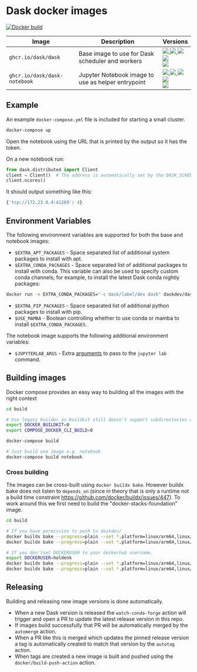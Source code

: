 # Dask docker images

[![Docker build](https://github.com/dask/dask-docker/actions/workflows/build.yml/badge.svg)](https://github.com/dask/dask-docker/actions/workflows/build.yml)

| Image  | Description | Versions |
| ------------- | ------------- | ------------- |
| `ghcr.io/dask/dask`  | Base image to use for Dask scheduler and workers  |   [![][daskdev-dask-py310-release] ![][daskdev-dask-release] ![][daskdev-dask-latest] <br /> ![][daskdev-dask-py39-release] <br /> ![][daskdev-dask-py311-release]](https://github.com/dask/dask-docker/pkgs/container/dask)  |
| `ghcr.io/dask/dask-notebook`  | Jupyter Notebook image to use as helper entrypoint  | [![][daskdev-dask-notebook-py310-release] ![][daskdev-dask-notebook-release] ![][daskdev-dask-notebook-latest] <br /> ![][daskdev-dask-notebook-py39-release] <br /> ![][daskdev-dask-notebook-py311-release]](https://github.com/dask/dask-docker/pkgs/container/dask-notebook) |

[daskdev-dask-latest]: https://img.shields.io/badge/ghcr.io%2Fdask%2Fdask-latest-blue
[daskdev-dask-release]: https://img.shields.io/badge/ghcr.io%2Fdask%2Fdask-2024.1.1-blue
[daskdev-dask-py39-release]: https://img.shields.io/badge/ghcr.io%2Fdask%2Fdask-2024.1.1--py3.9-blue
[daskdev-dask-py310-release]: https://img.shields.io/badge/ghcr.io%2Fdask%2Fdask-2024.1.1--py3.10-blue
[daskdev-dask-py311-release]: https://img.shields.io/badge/ghcr.io%2Fdask%2Fdask-2024.1.1--py3.11-blue
[daskdev-dask-notebook-latest]: https://img.shields.io/badge/ghcr.io%2Fdask%2Fdask--notebook-latest-blue
[daskdev-dask-notebook-release]: https://img.shields.io/badge/ghcr.io%2Fdask%2Fdask--notebook-2024.1.1-blue
[daskdev-dask-notebook-py39-release]: https://img.shields.io/badge/ghcr.io%2Fdask%2Fdask--notebook-2024.1.1--py3.9-blue
[daskdev-dask-notebook-py310-release]: https://img.shields.io/badge/ghcr.io%2Fdask%2Fdask--notebook-2024.1.1--py3.10-blue
[daskdev-dask-notebook-py311-release]: https://img.shields.io/badge/ghcr.io%2Fdask%2Fdask--notebook-2024.1.1--py3.11-blue


## Example

An example `docker-compose.yml` file is included for starting a small cluster.

```bash
docker-compose up
```

Open the notebook using the URL that is printed by the output so it has the token.

On a new notebook run:

```python
from dask.distributed import Client
client = Client()  # The address is automatically set by the DASK_SCHEDULER_ADDRESS environment variable
client.ncores()
```

It should output something like this:

```python
{'tcp://172.23.0.4:41269': 4}
```

## Environment Variables

The following environment variables are supported for both the base and notebook images:

* `$EXTRA_APT_PACKAGES` - Space separated list of additional system packages to install with apt.
* `$EXTRA_CONDA_PACKAGES` - Space separated list of additional packages to install with conda.
This variable can also be used to specify custom conda channels; for example, to install the latest Dask conda nightly packages:

```bash
docker run -e EXTRA_CONDA_PACKAGES="-c dask/label/dev dask" daskdev/dask:latest
```

* `$EXTRA_PIP_PACKAGES` - Space separated list of additional python packages to install with pip.
* `$USE_MAMBA` - Boolean controlling whether to use conda or mamba to install `$EXTRA_CONDA_PACKAGES`.

The notebook image supports the following additional environment variables:

* `$JUPYTERLAB_ARGS` - Extra [arguments](https://jupyter-notebook.readthedocs.io/en/stable/config.html) to pass to the `jupyter lab` command.


## Building images

Docker compose provides an easy way to building all the images with the right context

```bash
cd build

# Use legacy builder as buildkit still doesn't support subdirectories when building from git repos
export DOCKER_BUILDKIT=0
export COMPOSE_DOCKER_CLI_BUILD=0

docker-compose build

# Just build one image e.g. notebook
docker-compose build notebook
```

### Cross building

The images can be cross-built using `docker buildx bake`. However buildx bake does not listen to `depends_on` (since in theory that is only a runtime not a build time constraint https://github.com/docker/buildx/issues/447). To work around this we first need to build the "docker-stacks-foundation" image.

```bash
cd build

# If you have permission to push to daskdev/
docker buildx bake --progress=plain --set *.platform=linux/arm64,linux/amd64 --push docker-stacks-foundation
docker buildx bake --progress=plain --set *.platform=linux/arm64,linux/amd64 --push

# If you don'tset DOCKERUSER to your dockerhub username.
export DOCKERUSER=holdenk
docker buildx bake --progress=plain --set *.platform=linux/arm64,linux/amd64 --set docker-stacks-foundation.tags.image=${DOCKERUSER}/docker-stacks-foundation:lab-py38 --push docker-stacks-foundation
docker buildx bake --progress=plain --set *.platform=linux/arm64,linux/amd64 --set scheduler.tags=${DOCKERUSER}/dask --set worker.tags=${DOCKERUSER}/dask --set notebook.tags=${DOCKERUSER}/dask-notebook --set docker-stacks-foundation.tags=${DOCKERUSER}/docker-stacks-foundation:lab-py38 --set notebook.args.base=${DOCKERUSER} --push
```

## Releasing

Building and releasing new image versions is done automatically.

- When a new Dask version is released the `watch-conda-forge` action will trigger and open a PR to update the latest release version in this repo.
- If images build successfully that PR will be automatically merged by the `automerge` action.
- When a PR like this is merged which updates the pinned release version a tag is automatically created to match that version by the `autotag` action.
- When tags are created a new image is built and pushed using the `docker/build-push-action` action.
